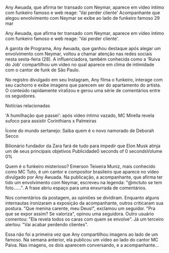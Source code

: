 Any Awuada, que afirma ter transado com Neymar, aparece em vídeo íntimo com funkeiro famoso e web reage: 'Vai perder cliente'
Acompanhante que alegou envolvimento com Neymar se exibe ao lado de funkeiro famoso
29 mar


Any Awuada, que afirma ter transado com Neymar, aparece em vídeo íntimo com funkeiro famoso e web reage: 'Vai perder cliente'.

A garota de Programa, Any Awuada, que ganhou destaque após alegar um envolvimento com Neymar, voltou a chamar atenção nas redes sociais nesta sexta-feira (28). A influenciadora, também conhecida como a 'Ruiva do Job' compartilhou um vídeo no qual aparece em clima de intimidade com o cantor de funk de São Paulo.

No registro divulgado em seu Instagram, Any filma o funkeiro, interage com seu cachorro e exibe imagens que parecem ser do apartamento do artista. O conteúdo rapidamente viralizou e gerou uma série de comentários entre os seguidores.

Notícias relacionadas

'A humilhação que passei': após vídeo íntimo vazado, MC Mirella revela sufoco para assistir Corinthians x Palmeiras

Ícone do mundo sertanejo: Saiba quem é o novo namorado de Deborah Secco

Bilionário fundador da Zara fará de tudo para impedir que Elon Musk atinja um de seus principais objetivos
Publicidade0 seconds of 0 secondsVolume 0%
 

Quem é o funkeiro misterioso?
Emerson Teixeira Muniz, mais conhecido como MC Tuto, é um cantor e compositor brasileiro que aparece no vídeo divulgado por Any Awuada. Na publicação, a acompanhante, que afirma ter tido um envolvimento com Neymar, escreveu na legenda: "@mctuto se tem foto......". A frase abriu espaço para uma enxurrada de comentários.

Nos comentários da postagem, as opiniões se dividiram. Enquanto alguns internautas ironizaram a exposição da acompanhante, outros criticaram sua postura. "Que menina carente, meu Deus!", exclamou um seguidor. "Pra que se expor assim? Se valoriza", opinou uma seguidora. Outro usuário comentou: "Ela revela todos os caras com quem se envolve". Já um terceiro alertou: "Vai acabar perdendo clientes".

Essa não foi a primeira vez que Any compartilhou imagens ao lado de um famoso. Na semana anterior, ela publicou um vídeo ao lado do cantor MC Paiva. Nas imagens, os dois aparecem conversando, e a acompanhante...
